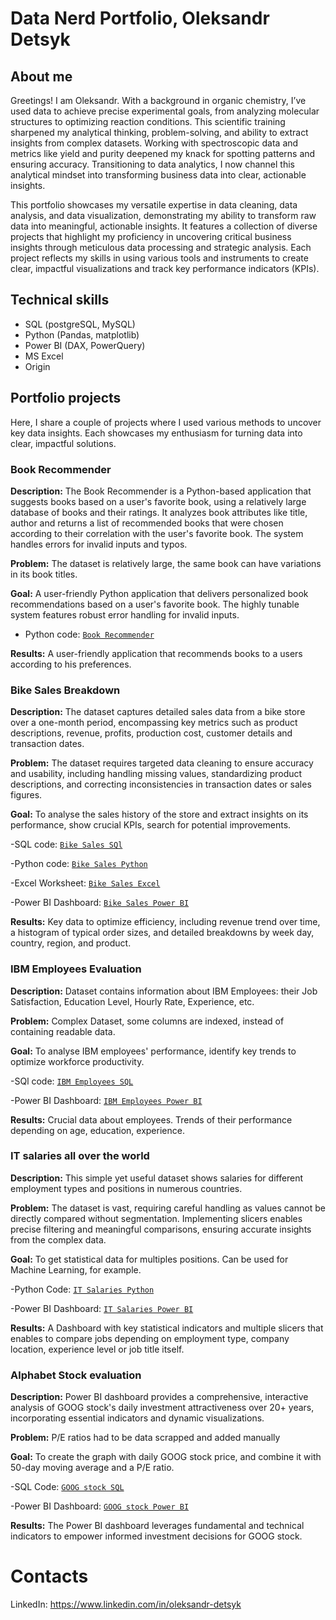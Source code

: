 # Data Nerd Portfolio, Oleksandr Detsyk
## About me
Greetings! 
I am Oleksandr. With a background in organic chemistry, I’ve used data to achieve precise experimental goals, from analyzing molecular structures to optimizing reaction conditions. This scientific training sharpened my analytical thinking, problem-solving, and ability to extract insights from complex datasets. Working with spectroscopic data and metrics like yield and purity deepened my knack for spotting patterns and ensuring accuracy. Transitioning to data analytics, I now channel this analytical mindset into transforming business data into clear, actionable insights.

This portfolio showcases my versatile expertise in data cleaning, data analysis, and data visualization, demonstrating my ability to transform raw data into meaningful, actionable insights. It features a collection of diverse projects that highlight my proficiency in uncovering critical business insights through meticulous data processing and strategic analysis. 
Each project reflects my skills in using various tools and instruments to create clear, impactful visualizations and track key performance indicators (KPIs).

## Technical skills
- SQL (postgreSQL, MySQL)
- Python (Pandas, matplotlib)
- Power BI (DAX, PowerQuery)
- MS Excel
- Origin

## Portfolio projects
Here, I share a couple of projects where I used various methods to uncover key data insights. Each showcases my enthusiasm for turning data into clear, impactful solutions.

### Book Recommender
  **Description:** The Book Recommender is a Python-based application that suggests books based on a user's favorite book, using a relatively large database of books and their ratings. It analyzes book attributes like title, author and returns a list of recommended books that were chosen according to their correlation with the user's favorite book. The system handles errors for invalid inputs and typos.
   
   **Problem:** The dataset is relatively large, the same book can have variations in its book titles.

   **Goal:** A user-friendly Python application that delivers personalized book recommendations based on a user's favorite book. The highly tunable system features robust error handling for invalid inputs.

   - Python code: [`Book Recommender`](https://github.com/SashaD826/Portfolio/blob/main/book_recommender2.ipynb)
   
   **Results:** A user-friendly application that recommends books to a users according to his preferences.
### Bike Sales Breakdown
  **Description:** The dataset captures detailed sales data from a bike store over a one-month period, encompassing key metrics such as product descriptions, revenue, profits, production cost, customer details and transaction dates.
  
  **Problem:** The dataset requires targeted data cleaning to ensure accuracy and usability, including handling missing values, standardizing product descriptions, and correcting inconsistencies in transaction dates or sales figures. 
  
  **Goal:** To analyse the sales history of the store and extract insights on its performance, show crucial KPIs, search for potential improvements.
  
  -SQL code: [`Bike Sales SQl`](https://github.com/SashaD826/Portfolio/blob/main/bike_sales_mysql.sql)
  
  -Python code: [`Bike Sales Python`](https://github.com/SashaD826/Portfolio/blob/main/bike_sales.ipynb)
  
  -Excel Worksheet: [`Bike Sales Excel`](https://github.com/SashaD826/Portfolio/blob/main/bike_sales_data.xlsx)
  
  -Power BI Dashboard: [`Bike Sales Power BI`](https://github.com/SashaD826/Portfolio/blob/main/bike_sales_bi.pbix)

  **Results:** Key data to optimize efficiency, including revenue trend over time, a histogram of typical order sizes, and detailed breakdowns by week day, country, region, and product.
 ### IBM Employees Evaluation
  **Description:** Dataset contains information about IBM Employees: their Job Satisfaction, Education Level, Hourly Rate, Experience, etc.

  **Problem:** Complex Dataset, some columns are indexed, instead of containing readable data.

  **Goal:** To analyse IBM employees' performance, identify key trends to optimize workforce productivity.

  -SQl code: [`IBM Employees SQL`](https://github.com/SashaD826/Portfolio/blob/main/ibm_employees_mysql.sql)

  -Power BI Dashboard: [`IBM Employees Power BI`](https://github.com/SashaD826/Portfolio/blob/main/ibm_employees_bi.pbix)

  **Results:** Crucial data about employees. Trends of their performance depending on age, education, experience.

 ### IT salaries all over the world
  **Description:** This simple yet useful dataset shows salaries for different employment types and positions in numerous countries.

  **Problem:** The dataset is vast, requiring careful handling as values cannot be directly compared without segmentation. Implementing slicers enables precise filtering and meaningful comparisons, ensuring accurate insights from the complex data.

  **Goal:** To get statistical data for multiples positions. Can be used for Machine Learning, for example.

  -Python Code: [`IT Salaries Python`](https://github.com/SashaD826/Portfolio/blob/main/it_salaries.ipynb)

  -Power BI Dashboard: [`IT Salaries Power BI`](https://github.com/SashaD826/Portfolio/blob/main/it_salaries_bi.pbix)

  **Results:** A Dashboard with key statistical indicators and multiple slicers that enables to compare jobs depending on employment type, company location, experience level or job title itself.

   ### Alphabet Stock evaluation
  **Description:** Power BI dashboard provides a comprehensive, interactive analysis of GOOG stock's daily investment attractiveness over 20+ years, incorporating essential indicators and dynamic visualizations.

  **Problem:** P/E ratios had to be data scrapped and added manually

  **Goal:** To create the graph with daily GOOG stock price, and combine it with 50-day moving average and a P/E ratio.

  -SQL Code: [`GOOG stock SQL`](https://github.com/SashaD826/Portfolio/blob/main/goog_stock_postgres.sql)

  -Power BI Dashboard: [`GOOG stock Power BI`](https://github.com/SashaD826/Portfolio/blob/main/goog_stock_bi.pbix)

  **Results:** The Power BI dashboard leverages fundamental and technical indicators to empower informed investment decisions for GOOG stock.
# Contacts
LinkedIn: https://www.linkedin.com/in/oleksandr-detsyk

